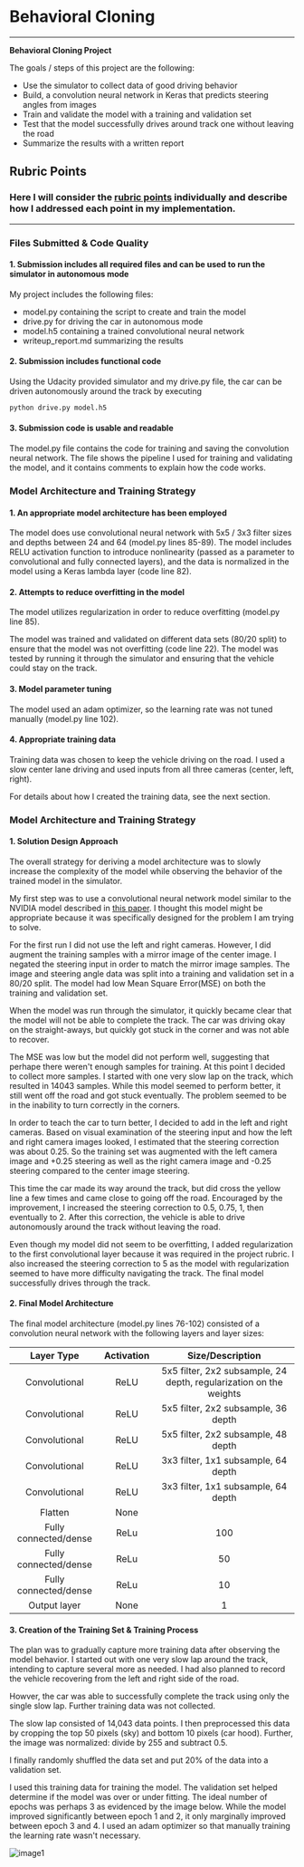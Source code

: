 # **Behavioral Cloning** 

---

**Behavioral Cloning Project**

The goals / steps of this project are the following:
* Use the simulator to collect data of good driving behavior
* Build, a convolution neural network in Keras that predicts steering angles from images
* Train and validate the model with a training and validation set
* Test that the model successfully drives around track one without leaving the road
* Summarize the results with a written report


[//]: # (Image References)

[image1]: ./examples/run_result.PNG "Training Summary"

## Rubric Points
### Here I will consider the [rubric points](https://review.udacity.com/#!/rubrics/432/view) individually and describe how I addressed each point in my implementation.  

---
### Files Submitted & Code Quality

#### 1. Submission includes all required files and can be used to run the simulator in autonomous mode

My project includes the following files:
* model.py containing the script to create and train the model
* drive.py for driving the car in autonomous mode
* model.h5 containing a trained convolutional neural network
* writeup_report.md summarizing the results

#### 2. Submission includes functional code
Using the Udacity provided simulator and my drive.py file, the car can be driven autonomously around the track by executing 
```sh
python drive.py model.h5
```

#### 3. Submission code is usable and readable

The model.py file contains the code for training and saving the convolution neural network. The file shows the pipeline I used for training and validating the model, and it contains comments to explain how the code works.

### Model Architecture and Training Strategy

#### 1. An appropriate model architecture has been employed

The model does use convolutional neural network with 5x5 / 3x3 filter sizes and depths between 24 and 64 (model.py lines 85-89).  The model includes RELU activation function to introduce nonlinearity (passed as a parameter to convolutional and fully connected layers), and the data is normalized in the model using a Keras lambda layer (code line 82). 

#### 2. Attempts to reduce overfitting in the model

The model utilizes regularization in order to reduce overfitting (model.py line 85). 

The model was trained and validated on different data sets (80/20 split) to ensure that the model was not overfitting (code line 22).  The model was tested by running it through the simulator and ensuring that the vehicle could stay on the track.

#### 3. Model parameter tuning

The model used an adam optimizer, so the learning rate was not tuned manually (model.py line 102).

#### 4. Appropriate training data

Training data was chosen to keep the vehicle driving on the road. I used a slow center lane driving and used inputs from all three cameras (center, left, right).

For details about how I created the training data, see the next section. 

### Model Architecture and Training Strategy

#### 1. Solution Design Approach

The overall strategy for deriving a model architecture was to slowly increase the complexity of the model while observing the behavior of the trained model in the simulator.

My first step was to use a convolutional neural network model similar to the NVIDIA model described in [this paper](http://images.nvidia.com/content/tegra/automotive/images/2016/solutions/pdf/end-to-end-dl-using-px.pdf).  I thought this model might be appropriate because it was specifically designed for the problem I am trying to solve.

For the first run I did not use the left and right cameras.  However, I did augment the training samples with a mirror image of the center image.  I negated the steering input in order to match the mirror image samples.  The image and steering angle data was split into a training and validation set in a 80/20 split.  The model had low Mean Square Error(MSE) on both the training and validation set.

When the model was run through the simulator, it quickly became clear that the model will not be able to complete the track.  The car was driving okay on the straight-aways, but quickly got stuck in the corner and was not able to recover.

The MSE was low but the model did not perform well, suggesting that perhape there weren't enough samples for training.  At this point I decided to collect more samples.  I started with one very slow lap on the track, which resulted in 14043 samples.  While this model seemed to perform better, it still went off the road and got stuck eventually.  The problem seemed to be in the inability to turn correctly in the corners.

In order to teach the car to turn better, I decided to add in the left and right cameras.  Based on visual examination of the steering input and how the left and right camera images looked, I estimated that the steering correction was about 0.25.  So the training set was augmented with the left camera image and +0.25 steering as well as the right camera image and -0.25 steering compared to the center image steering.

This time the car made its way around the track, but did cross the yellow line a few times and came close to going off the road.  Encouraged by the improvement, I increased the steering correction to 0.5, 0.75, 1, then eventually to 2.  After this correction, the vehicle is able to drive autonomously around the track without leaving the road.

Even though my model did not seem to be overfitting, I added regularization to the first convolutional layer because it was required in the project rubric.  I also increased the steering correction to 5 as the model with regularization seemed to have more difficulty navigating the track.  The final model successfully drives through the track.

#### 2. Final Model Architecture

The final model architecture (model.py lines 76-102) consisted of a convolution neural network with the following layers and layer sizes:

| Layer Type | Activation    | Size/Description |
|:----------:|:-------------:|:----------------:|
| Convolutional | ReLU | 5x5 filter, 2x2 subsample, 24 depth, regularization on the weights |
| Convolutional | ReLU | 5x5 filter, 2x2 subsample, 36 depth |
| Convolutional | ReLU | 5x5 filter, 2x2 subsample, 48 depth |
| Convolutional | ReLU | 3x3 filter, 1x1 subsample, 64 depth |
| Convolutional | ReLU | 3x3 filter, 1x1 subsample, 64 depth |
| Flatten		| None | |
| Fully connected/dense | ReLu | 100 |
| Fully connected/dense | ReLu | 50 |
| Fully connected/dense | ReLu | 10 |
| Output layer | None | 1 |


#### 3. Creation of the Training Set & Training Process

The plan was to gradually capture more training data after observing the model behavior.  I started out with one very slow lap around the track, intending to capture several more as needed.  I had also planned to record the vehicle recovering from the left and right side of the road.

Howver, the car was able to successfully complete the track using only the single slow lap.  Further training data was not collected.

The slow lap consisted of 14,043 data points. I then preprocessed this data by cropping the top 50 pixels (sky) and bottom 10 pixels (car hood).  Further, the image was normalized: divide by 255 and subtract 0.5.

I finally randomly shuffled the data set and put 20% of the data into a validation set. 

I used this training data for training the model. The validation set helped determine if the model was over or under fitting. The ideal number of epochs was perhaps 3 as evidenced by the image below.  While the model improved significantly between epoch 1 and 2, it only marginally improved between epoch 3 and 4.  I used an adam optimizer so that manually training the learning rate wasn't necessary.

![image1]